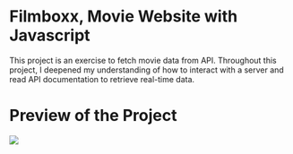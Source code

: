 # Filmboxx, Movie Website with Javascript
This project is an exercise to fetch movie data from API. Throughout this project, I deepened my understanding of how to interact with a server and read API documentation to retrieve real-time data.
# Preview of the Project
![](filmboxx.gif)
